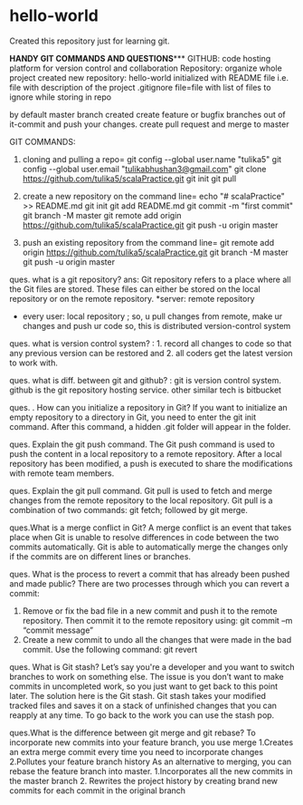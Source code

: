# hello-world
Created this repository just for learning git.

**********************HANDY GIT COMMANDS AND QUESTIONS*************************
GITHUB: code hosting platform for version control and collaboration
Repository: organize whole project
created new repository: hello-world
initialized with README file i.e. file with description of the project
.gitignore file=file with list of files to ignore while storing in repo

by default master branch created
create feature or bugfix branches out of it-commit and push your changes.
create pull request and merge to master


GIT COMMANDS:
1. cloning and pulling a repo=
git config --global user.name "tulika5"
git config --global user.email "tulikabhushan3@gmail.com"
git clone https://github.com/tulika5/scalaPractice.git
git init
git pull

2. create a new repository on the command line=
echo "# scalaPractice" >> README.md
git init
git add README.md
git commit -m "first commit"
git branch -M master
git remote add origin https://github.com/tulika5/scalaPractice.git
git push -u origin master

3.  push an existing repository from the command line=
git remote add origin https://github.com/tulika5/scalaPractice.git
git branch -M master
git push -u origin master

ques. what is a git repository?
ans: Git repository refers to a place where all the Git files are stored. These files can either be stored on the local repository or on the remote repository.
*server: remote repository
* every user: local repository ; so, u pull changes from remote, make ur changes and push ur code
so, this is distributed version-control system

ques. what is version control system?
: 1. record all changes to code so that any previous version can be restored and
2. all coders get the latest version to work with.

ques. what is diff. between git and github?
: git is version control system. 
github is the git repository hosting service.
other similar tech is bitbucket

ques. . How can you initialize a repository in Git?
If you want to initialize an empty repository to a directory in Git, you need to enter the git init command. 
After this command, a hidden .git folder will appear in the folder. 

ques. Explain the git push command.
The Git push command is used to push the content in a local repository to a remote repository. After a local repository has been modified, a push is executed to share the modifications with remote team members.

ques. Explain the git pull command.
Git pull is used to fetch and merge changes from the remote repository to the local repository. Git pull is a combination of two commands: git fetch; followed by git merge.

ques.What is a merge conflict in Git?
A merge conflict is an event that takes place when Git is unable to resolve differences in code between the two commits automatically. 
Git is able to automatically merge the changes only if the commits are on different lines or branches.

ques. What is the process to revert a commit that has already been pushed and made public?
There are two processes through which you can revert a commit:
1. Remove or fix the bad file in a new commit and push it to the remote repository. Then commit it to the remote repository using:
git commit –m “commit message”
2. Create a new commit to undo all the changes that were made in the bad commit. Use the following command:
git revert <commit id>
  
ques.  What is Git stash?
Let’s say you're a developer and you want to switch branches to work on something else. The issue is you don’t want to make commits in uncompleted work, so you just want to get back to this point later. The solution here is the Git stash. 
Git stash takes your modified tracked files and saves it on a stack of unfinished changes that you can reapply at any time. To go back to the work you can use the stash pop.

ques.What is the difference between git merge and git rebase?
To incorporate new commits into your feature branch, you use merge
1.Creates an extra merge commit every time you need to incorporate changes
2.Pollutes your feature branch history
As an alternative to merging, you can rebase the feature branch into master.
1.Incorporates all the new commits in the master branch
2. Rewrites the project history by creating brand new commits for each commit in the original branch

